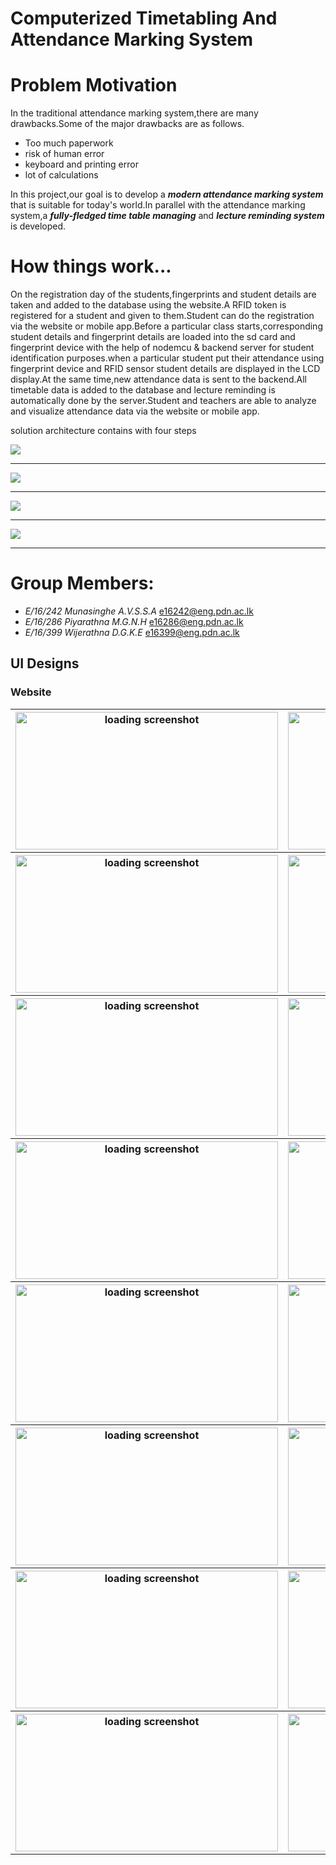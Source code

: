 <h1>Computerized Timetabling And Attendance Marking System</h1>

# Problem Motivation

In the traditional attendance marking system,there are many drawbacks.Some of the major drawbacks are as follows.
* Too much paperwork
* risk of human error
* keyboard and printing error
* lot of calculations

In this project,our goal is to develop a ***modern attendance marking system*** that is suitable for today's world.In parallel with the attendance marking system,a ***fully-fledged time table managing*** and ***lecture reminding system*** is developed.

# How things work...

On the registration day of the students,fingerprints and student details are taken and added to the database using the website.A RFID token is registered for a student and given to them.Student can do the registration via the website or mobile app.Before a particular class starts,corresponding student details and fingerprint details are loaded into the sd card and fingerprint device with the help of nodemcu & backend server for student identification purposes.when a particular student put their attendance using fingerprint device and RFID sensor student details are displayed in the LCD display.At the same time,new attendance data is sent to the backend.All timetable data is added to the database and lecture reminding is automatically done by the server.Student and teachers are able to analyze and visualize attendance data via the website or mobile app.

solution architecture contains with four steps

<img src="/docs/images/solution architecture/f1.jpg"><hr>
<img src="/docs/images/solution architecture/f2.jpg"><hr>
<img src="/docs/images/solution architecture/f3.jpg"><hr>
<img src="/docs/images/solution architecture/f4.jpg"><hr>

# Group Members:
*  *E/16/242 Munasinghe A.V.S.S.A* e16242@eng.pdn.ac.lk
*  *E/16/286 Piyarathna M.G.N.H*  e16286@eng.pdn.ac.lk
*  *E/16/399  Wijerathna D.G.K.E* e16399@eng.pdn.ac.lk

<h2>UI Designs</h2>
<h3>Website</h3>
<table style="width:100%">
  <tr>
       <th><img src="/docs/images/web/1.png" alt="loading screenshot"  width="420" height="220"</th>
    <th><img src="/docs/images/web/2.png" alt="loading screenshot"  width="420" height="220"</th>

   </tr>
 <tr>
    <th><img src="/docs/images/web/3.png" alt="loading screenshot"  width="420" height="220"</th>
    <th><img src="/docs/images/web/4.png" alt="loading screenshot"  width="420" height="220"</th>
   </tr>
 <tr>
    <th><img src="/docs/images/web/5.png" alt="loading screenshot"  width="420" height="220"</th>
    <th><img src="/docs/images/web/6.png" alt="loading screenshot"  width="420" height="220"</th>
   </tr>
 <tr>
    <th><img src="/docs/images/web/7.png" alt="loading screenshot"  width="420" height="220"</th>
    <th><img src="/docs/images/web/8.png" alt="loading screenshot"  width="420" height="220"</th>
   </tr>
 <tr>
    <th><img src="/docs/images/web/9.png" alt="loading screenshot"  width="420" height="220"</th>
    <th><img src="/docs/images/web/10.png" alt="loading screenshot"  width="420" height="220"</th>
   </tr>
 <tr>
    <th><img src="/docs/images/web/11.png" alt="loading screenshot"  width="420" height="220"</th>
    <th><img src="/docs/images/web/12.png" alt="loading screenshot"  width="420" height="220"</th>
   </tr>
 <tr>
    <th><img src="/docs/images/web/13.png" alt="loading screenshot"  width="420" height="220"</th>
    <th><img src="/docs/images/web/14.png" alt="loading screenshot"  width="420" height="220"</th>
   </tr>
 <tr>
    <th><img src="/docs/images/web/15.png" alt="loading screenshot"  width="420" height="220"</th>
    <th><img src="/docs/images/web/16.png" alt="loading screenshot"  width="420" height="220"</th>
   </tr>
</table>




 
